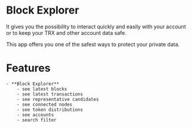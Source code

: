 # Block Explorer
It gives you the possibility to interact quickly and easily with your account or to keep your TRX and other account data safe.

This app offers you one of the safest ways to protect your private data.

# Features
    - **Block Explorer**
	    - see latest blocks
	    - see latest transactions
	    - see representative candidates
	    - see connected nodes
	    - see token distributions
	    - see accounts
	    - search filter